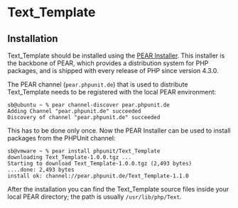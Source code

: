 Text_Template
=============

Installation
------------

Text_Template should be installed using the [PEAR Installer](http://pear.php.net/). This installer is the backbone of PEAR, which provides a distribution system for PHP packages, and is shipped with every release of PHP since version 4.3.0.

The PEAR channel (`pear.phpunit.de`) that is used to distribute Text_Template needs to be registered with the local PEAR environment:

    sb@ubuntu ~ % pear channel-discover pear.phpunit.de
    Adding Channel "pear.phpunit.de" succeeded
    Discovery of channel "pear.phpunit.de" succeeded

This has to be done only once. Now the PEAR Installer can be used to install packages from the PHPUnit channel:

    sb@vmware ~ % pear install phpunit/Text_Template
    downloading Text_Template-1.0.0.tgz ...
    Starting to download Text_Template-1.0.0.tgz (2,493 bytes)
    ....done: 2,493 bytes
    install ok: channel://pear.phpunit.de/Text_Template-1.1.0

After the installation you can find the Text_Template source files inside your local PEAR directory; the path is usually `/usr/lib/php/Text`.
